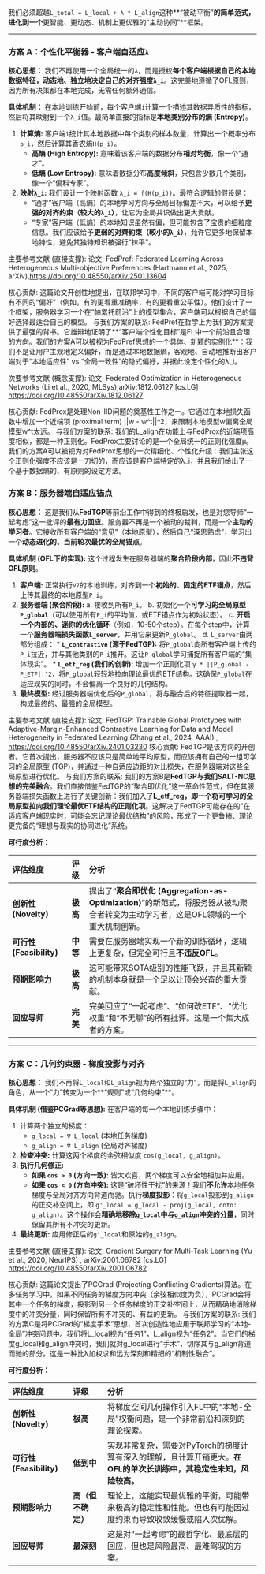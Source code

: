 
我们必须超越`L_total = L_local + λ * L_align`这种**“被动平衡”**的简单范式，进化到一个**更智能、更动态、机制上更优雅的“主动协同”**框架。

---

### **方案 A：个性化平衡器 - 客户端自适应`λ`**

**核心思想：**
我们不再使用一个全局统一的`λ`，而是授权**每个客户端根据自己的本地数据特征，动态地、独立地决定自己的对齐强度`λ_i`**。这完美地遵循了OFL原则，因为所有决策都在本地完成，无需任何额外通信。

**具体机制：**
在本地训练开始前，每个客户端`i`计算一个描述其数据异质性的指标，然后将其映射到一个`λ_i`值。最简单直接的指标是**本地类别分布的熵 (Entropy)**。

1.  **计算熵:** 客户端`i`统计其本地数据中每个类别的样本数量，计算出一个概率分布`p_i`，然后计算其香农熵`H(p_i)`。
    *   **高熵 (High Entropy):** 意味着该客户端的数据分布**相对均衡**，像一个“通才”。
    *   **低熵 (Low Entropy):** 意味着数据分布**高度倾斜**，只包含少数几个类别，像一个“偏科专家”。
2.  **映射`λ_i`:** 我们设计一个映射函数 `λ_i = f(H(p_i))`。最符合逻辑的假设是：
    *   “通才”客户端（高熵）的本地学习方向与全局目标偏差不大，可以给予**更强的对齐约束（较大的`λ_i`）**，让它为全局共识做出更大贡献。
    *   “专家”客户端（低熵）的本地知识虽然有偏，但可能包含了宝贵的细粒度信息。我们应该给予**更弱的对齊約束（較小的`λ_i`）**，允许它更多地保留本地特性，避免其独特知识被强行“抹平”。

主要参考文献 (直接支撑):
论文: FedPref: Federated Learning Across Heterogeneous Multi-objective Preferences (Hartmann et al., 2025, arXiv),https://doi.org/10.48550/arXiv.2501.13604

核心贡献: 这篇论文开创性地提出，在联邦学习中，不同的客户端可能对学习目标有不同的“偏好”（例如，有的更看重准确率，有的更看重公平性）。他们设计了一个框架，服务器学习一个在“帕累托前沿”上的模型集合，客户端可以根据自己的偏好选择最适合自己的模型。
与我们方案的联系: FedPref在哲学上为我们的方案提供了最强的背书。它雄辩地证明了**“客户端个性化目标”是FL中一个前沿且合理的方向。我们的方案A可以被视为FedPref思想的一个具体、新颖的实例化**：我们不是让用户主观地定义偏好，而是通过本地数据熵，客观地、自动地推断出客户端对于“本地适应性” vs “全局一致性”的隐式偏好，并据此设定个性化的λ_i。

次要参考文献 (概念支撑):
论文: Federated Optimization in Heterogeneous Networks (Li et al., 2020, MLSys),arXiv:1812.06127 [cs.LG] https://doi.org/10.48550/arXiv.1812.06127

核心贡献: FedProx是处理Non-IID问题的奠基性工作之一。它通过在本地损失函数中增加一个近端项 (proximal term) ||w - w^t||^2，来限制本地模型w偏离全局模型w^t太远。
与我们方案的联系: 我们的L_align在功能上与FedProx的近端项高度相似，都是一种正则化。FedProx主要讨论的是一个全局统一的正则化强度μ。我们的方案A可以被视为对FedProx思想的一次精细化、个性化升级：我们主张这个正则化强度不应该是一刀切的，而应该是客户端特定的λ_i，并且我们给出了一个基于数据熵的、有原则的设定方法。




### **方案 B：服务器端自适应锚点**

**核心思想：**
这是我们从**FedTGP**等前沿工作中得到的终极启发，也是对您导师“一起考虑”这一批评的**最有力回应**。服务器不再是一个被动的裁判，而是一个**主动的学习者**。它接收所有客户端的“意见”（本地原型），然后自己“深思熟虑”，学习出一个**动态进化的、当前轮次最优的全局锚点**。

**具体机制 (OFL下的实现):**
这个过程发生在服务器端的**聚合阶段内部**，因此**不违背OFL原则**。

1.  **客户端:** 正常执行`V7`的本地训练，对齐到一个**初始的、固定的ETF锚点**，然后上传其最终的本地原型`P_i`。
2.  **服务器端 (聚合阶段):**
    a.  接收到所有`P_i`。
    b.  初始化一个**可学习的全局原型`P_global`**（可以使用所有`P_i`的平均值，或ETF锚点作为初始状态）。
    c.  **开启一个内部的、迷你的优化循环**（例如，10-50个step）。在每个step中，计算一个**服务器端损失函数`L_server`**，并用它来更新`P_global`。
    d.  `L_server`由两部分组成：
        *   **`L_contrastive` (源于FedTGP):** 将`P_global`向所有客户端上传的`P_i`拉近，并与其他类别的`P_i`推开。这让`P_global`学习捕捉所有客户端的“集体现实”。
        *   **`L_etf_reg` (我们的创新):** 增加一个正则化项 `γ * ||P_global - P_ETF||^2`，将`P_global`轻轻地拉向理论最优的ETF结构。这确保`P_global`在适应现实的同时，不会偏离一个良好的几何结构。
3.  **最终模型:** 经过服务器端优化后的`P_global`，将与融合后的特征提取器一起，构成最终的、最强的全局模型。

主要参考文献 (直接支撑):
论文: FedTGP: Trainable Global Prototypes with Adaptive-Margin-Enhanced Contrastive Learning for Data and Model Heterogeneity in Federated Learning (Zhang et al., 2024, AAAI) , https://doi.org/10.48550/arXiv.2401.03230
核心贡献: FedTGP是该方向的开创者。它首次提出，服务器不应该只是简单地平均原型，而应该拥有自己的一组可学习的全局原型 (TGP)，并通过一种自适应边距的对比损失，在服务器端对这些全局原型进行优化。
与我们方案的联系: 我们的方案B是**FedTGP与我们SALT-NC思想的完美融合**。我们直接借鉴FedTGP的“聚合即优化”这一革命性范式，但在其服务器端损失函数上进行了关键创新：我们加入了**L_etf_reg，即一个将可学习的全局原型拉向我们理论最优ETF结构的正则化项**。这解决了FedTGP可能存在的“在适应客户端现实时，可能会忘记理论最优结构”的风险，形成了一个更鲁棒、理论更完备的“理想与现实的协同进化”系统。

**可行度分析：**

| **评估维度** | **评级** | **分析** |
| :--- | :--- | :--- |
| **创新性 (Novelty)** | **极高** | 提出了“**聚合即优化 (Aggregation-as-Optimization)**”的新范式，将服务器从被动聚合者转变为主动学习者，这是OFL领域的一个重大机制创新。 |
| **可行性 (Feasibility)** | **中等** | 需要在服务器端实现一个新的训练循环，逻辑上更复杂，但完全可行且**不违反OFL**。 |
| **预期影响力** | **极高** | 这可能带来SOTA级别的性能飞跃，并且其新颖的机制本身就是一个足以让顶会兴奋的重大贡献。 |
| **回应导师** | **完美** | 完美回应了“一起考虑”、“如何改ETF”、“优化权重”和“不无聊”的所有批评。这是一个集大成者的方案。 |

---

### **方案 C：几何约束器 - 梯度投影与对齐**

**核心思想：**
我们不再将`L_local`和`L_align`视为两个独立的“力”，而是将`L_align`的角色，从一个“力”转变为一个**“规则”或“几何约束”**。

**具体机制 (借鉴PCGrad等思想):**
在客户端的每一个本地训练步骤中：
1.  计算两个独立的梯度：
    *   `g_local = ∇ L_local` (本地任务梯度)
    *   `g_align = ∇ L_align` (全局对齐梯度)
2.  **检查冲突:** 计算这两个梯度的余弦相似度 `cos(g_local, g_align)`。
3.  **执行几何修正:**
    *   **如果 `cos > 0` (方向一致):** 皆大欢喜，两个梯度可以安全地相加并应用。
    *   **如果 `cos < 0` (方向冲突):** 这是“破坏性干扰”的来源！我们**不允许**本地任务梯度与全局对齐方向背道而驰。执行**梯度投影**：将`g_local`投影到`g_align`的正交补空间上，即 `g'_local = g_local - proj(g_local, onto: g_align)`。这个操作会**精确地移除`g_local`中与`g_align`冲突的分量**，同时保留其所有不冲突的更新。
4.  **最终更新:** 应用修正后的`g'_local`和原始的`g_align`。

主要参考文献 (直接支撑):
论文: Gradient Surgery for Multi-Task Learning (Yu et al., 2020, NeurIPS) , arXiv:2001.06782 [cs.LG] https://doi.org/10.48550/arXiv.2001.06782 

核心贡献: 这篇论文提出了PCGrad (Projecting Conflicting Gradients)算法。在多任务学习中，如果不同任务的梯度方向冲突（余弦相似度为负），PCGrad会将其中一个任务的梯度，投影到另一个任务梯度的正交补空间上，从而精确地消除梯度中的冲突分量，同时保留所有不冲突的、有益的更新。
与我们方案的联系: 我们的方案C是将PCGrad的“梯度手术”思想，首次创造性地应用于联邦学习的“本地-全局”冲突问题中。我们将L_local视为“任务1”，L_align视为“任务2”。当它们的梯度g_local和g_align冲突时，我们就对g_local进行“手术”，切除其与g_align背道而驰的部分。这是一种比λ加权求和远为深刻和精细的“机制性融合”。

**可行度分析：**

| **评估维度** | **评级** | **分析** |
| :--- | :--- | :--- |
| **创新性 (Novelty)** | **极高** | 将梯度空间几何操作引入FL中的“本地-全局”权衡问题，是一个非常前沿和深刻的理论探索。 |
| **可行性 (Feasibility)** | **低到中** | 实现非常复杂，需要对PyTorch的梯度计算有深入的理解，且计算开销更大。**在OFL的单次长训练中，其稳定性未知，风险较高。** |
| **预期影响力** | **高（但不确定）** | 理论上，这能实现最优雅的平衡，可能带来极高的稳定性和性能。但也有可能因过度约束而导致收敛缓慢或陷入次优解。 |
| **回应导师** | **最深刻** | 这是对“一起考虑”的最哲学化、最底层的回应，但也是风险最高、最难驾驭的方案。 |
